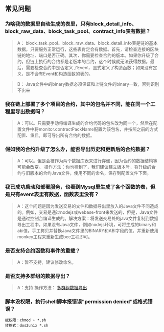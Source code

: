 ## 常见问题

### 为啥我的数据里自动生成的表里，只有block_detail_info、block_raw_data、block_task_pool、contract_info表有数据？

> A： block_task_pool、block_raw_data、block_detail_info表是链的基本数据，只要服务正常运行，这些表肯定会有数据。首先，请检查连接的区块链的地址、端口是否正确。其次，你需要检查合约的版本。如果你升级了合约，但链上执行的合约都是老版本的合约，这个时候就无法获得数据。最后，需要检查合约中是否定义了Event、显式定义了构造函数；如果没有定义，是不会有Event和构造函数的表的。

> B： Java文件中的binary数据必须保证和上链文件的binary一致，否则识别不出来

### 我在链上部署了多个项目的合约，其中的包名并不同，能在同一个工程里导出数据吗？

> A：可以。只需要手动将编译生成的合约代码的包名改为同一个，然后在配置文件中将monitor.contractPackName配置为该包名，并按照之前的方式配置、重启，即可导出所有合约的数据。


### 假如我的合约升级了怎么办，能否导出历史和更新后的合约数据？

> A：可以。但是会被作为两个数据库表来进行存储，因为合约的数据结构等可能会改变。
操作方法：你也猜到了，我们建议建立版本号，将升级的合约与旧版本的合约Java文件，使用不同的命名，保存到配置文件下面。

### 我已成功启动和部署服务，也看到Mysql里生成了各个函数的表，但是只有event表里有数据，函数表里没有？

> A：这个问题是因为发送交易的文件和数据导出里放入的Java文件不同造成的。例如，交易是通过nodejs或webase-front来发送的，但是，Java文件是通过控制台编译生成的。解决方案：将发送交易处的java文件复制到数据导出工程中。如果没有Java文件，例如nodejs环境，可将生成的binary和abi值，手工拷贝并替换Java文件里的BINARY和ABI字段的值，并重新使用monkey工程来重新生成bee工程即可。

### 是否支持合约函数和事件的重载？

> A：暂不支持，建议修改命名。

### 是否支持多群组的数据导出？

> A：支持
> 操作方法： [多群组数据导出](https://data-doc.readthedocs.io/zh_CN/latest/docs/WeBankBlockchain-Data-Export/install.html#id19)


### 脚本没权限，执行shell脚本报错误"permission denied"或格式错误？

```
赋权限：chmod + *.sh
转格式：dos2unix *.sh
```


